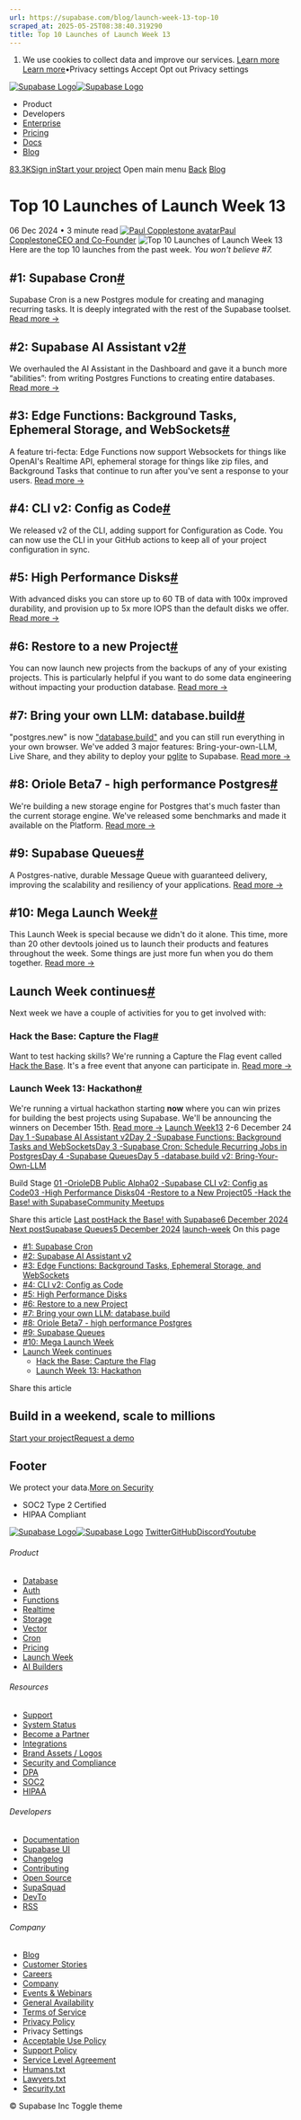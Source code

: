 ```yaml
---
url: https://supabase.com/blog/launch-week-13-top-10
scraped_at: 2025-05-25T08:38:40.319290
title: Top 10 Launches of Launch Week 13
---
```


  1. We use cookies to collect data and improve our services. [Learn more](https://supabase.com/privacy#8-cookies-and-similar-technologies-used-on-our-european-services)
[Learn more](https://supabase.com/privacy#8-cookies-and-similar-technologies-used-on-our-european-services)•Privacy settings
Accept Opt out Privacy settings


[![Supabase Logo](https://supabase.com/_next/image?url=https%3A%2F%2Ffrontend-assets.supabase.com%2Fwww%2Fd218d9190b87%2F_next%2Fstatic%2Fmedia%2Fsupabase-logo-wordmark--light.daaeffd3.png&w=256&q=75&dpl=dpl_9xPTPeSUKoDuygMmT5sPj6DB4mgG)![Supabase Logo](https://supabase.com/_next/image?url=https%3A%2F%2Ffrontend-assets.supabase.com%2Fwww%2Fd218d9190b87%2F_next%2Fstatic%2Fmedia%2Fsupabase-logo-wordmark--dark.b36ebb5f.png&w=256&q=75&dpl=dpl_9xPTPeSUKoDuygMmT5sPj6DB4mgG)](https://supabase.com/)
  * Product 
  * Developers 
  * [Enterprise](https://supabase.com/enterprise)
  * [Pricing](https://supabase.com/pricing)
  * [Docs](https://supabase.com/docs)
  * [Blog](https://supabase.com/blog)


[83.3K](https://github.com/supabase/supabase)[Sign in](https://supabase.com/dashboard)[Start your project](https://supabase.com/dashboard)
Open main menu
[Back](https://supabase.com/blog)
[Blog](https://supabase.com/blog)
# Top 10 Launches of Launch Week 13
06 Dec 2024
•
3 minute read
[![Paul Copplestone avatar](https://supabase.com/_next/image?url=https%3A%2F%2Fgithub.com%2Fkiwicopple.png&w=96&q=75&dpl=dpl_9xPTPeSUKoDuygMmT5sPj6DB4mgG)Paul CopplestoneCEO and Co-Founder](https://github.com/kiwicopple)
![Top 10 Launches of Launch Week 13](https://supabase.com/_next/image?url=%2Fimages%2Fblog%2Flaunch-week-13%2Fwrap-up%2Fthumb-top-10.png&w=3840&q=100&dpl=dpl_9xPTPeSUKoDuygMmT5sPj6DB4mgG)
Here are the top 10 launches from the past week. _You won't believe #7._
## #1: Supabase Cron[#](https://supabase.com/blog/launch-week-13-top-10#1-supabase-cron)
Supabase Cron is a new Postgres module for creating and managing recurring tasks. It is deeply integrated with the rest of the Supabase toolset.
[Read more →](https://supabase.com/blog/supabase-cron)
## #2: Supabase AI Assistant v2[#](https://supabase.com/blog/launch-week-13-top-10#2-supabase-ai-assistant-v2)
We overhauled the AI Assistant in the Dashboard and gave it a bunch more “abilities”: from writing Postgres Functions to creating entire databases.
[Read more →](https://supabase.com/blog/supabase-ai-assistant-v2)
## #3: Edge Functions: Background Tasks, Ephemeral Storage, and WebSockets[#](https://supabase.com/blog/launch-week-13-top-10#3-edge-functions-background-tasks-ephemeral-storage-and-websockets)
A feature tri-fecta: Edge Functions now support Websockets for things like OpenAI's Realtime API, ephemeral storage for things like zip files, and Background Tasks that continue to run after you've sent a response to your users.
[Read more →](https://supabase.com/blog/edge-functions-background-tasks-websockets)
## #4: CLI v2: Config as Code[#](https://supabase.com/blog/launch-week-13-top-10#4-cli-v2-config-as-code)
We released v2 of the CLI, adding support for Configuration as Code. You can now use the CLI in your GitHub actions to keep all of your project configuration in sync.
## #5: High Performance Disks[#](https://supabase.com/blog/launch-week-13-top-10#5-high-performance-disks)
With advanced disks you can store up to 60 TB of data with 100x improved durability, and provision up to 5x more IOPS than the default disks we offer.
[Read more →](https://supabase.com/blog/high-performance-disks)
## #6: Restore to a new Project[#](https://supabase.com/blog/launch-week-13-top-10#6-restore-to-a-new-project)
You can now launch new projects from the backups of any of your existing projects. This is particularly helpful if you want to do some data engineering without impacting your production database.
[Read more →](https://supabase.com/blog/restore-to-a-new-project)
## #7: Bring your own LLM: database.build[#](https://supabase.com/blog/launch-week-13-top-10#7-bring-your-own-llm-databasebuild)
"postgres.new" is now ["database.build"](https://database.build) and you can still run everything in your own browser. We've added 3 major features: Bring-your-own-LLM, Live Share, and they ability to deploy your [pglite](https://pglite.dev/) to Supabase.
[Read more →](https://supabase.com/blog/database-build-v2)
## #8: Oriole Beta7 - high performance Postgres[#](https://supabase.com/blog/launch-week-13-top-10#8-oriole-beta7---high-performance-postgres)
We're building a new storage engine for Postgres that's much faster than the current storage engine. We've released some benchmarks and made it available on the Platform.
[Read more →](https://www.orioledb.com/blog/orioledb-beta7-benchmarks)
## #9: Supabase Queues[#](https://supabase.com/blog/launch-week-13-top-10#9-supabase-queues)
A Postgres-native, durable Message Queue with guaranteed delivery, improving the scalability and resiliency of your applications.
[Read more →](https://supabase.com/blog/supabase-queues)
## #10: Mega Launch Week[#](https://supabase.com/blog/launch-week-13-top-10#10-mega-launch-week)
This Launch Week is special because we didn't do it alone. This time, more than 20 other devtools joined us to launch their products and features throughout the week. Some things are just more fun when you do them together.
[Read more →](https://launchweek.dev/lw/MEGA)
## Launch Week continues[#](https://supabase.com/blog/launch-week-13-top-10#launch-week-continues)
Next week we have a couple of activities for you to get involved with:
### Hack the Base: Capture the Flag[#](https://supabase.com/blog/launch-week-13-top-10#hack-the-base-capture-the-flag)
Want to test hacking skills? We're running a Capture the Flag event called [Hack the Base](https://ctf.supabase.com/). It's a free event that anyone can participate in.
[Read more →](https://supabase.com/blog/hack-the-base)
### Launch Week 13: Hackathon[#](https://supabase.com/blog/launch-week-13-top-10#launch-week-13-hackathon)
We're running a virtual hackathon starting **now** where you can win prizes for building the best projects using Supabase. We'll be announcing the winners on December 15th.
[Read more →](https://supabase.com/events/launch-week-13-hackathon)
[Launch Week13](https://supabase.com/launch-week/13)
2-6 December 24
[Day 1 -Supabase AI Assistant v2](https://supabase.com/blog/supabase-ai-assistant-v2)[Day 2 -Supabase Functions: Background Tasks and WebSockets](https://supabase.com/blog/edge-functions-background-tasks-websockets)[Day 3 -Supabase Cron: Schedule Recurring Jobs in Postgres](https://supabase.com/blog/supabase-cron)[Day 4 -Supabase Queues](https://supabase.com/blog/supabase-queues)[Day 5 -database.build v2: Bring-Your-Own-LLM](https://supabase.com/blog/database-build-v2)

Build Stage
[01 -OrioleDB Public Alpha](https://supabase.com/blog/orioledb-launch)[02 -Supabase CLI v2: Config as Code](https://supabase.com/blog/cli-v2-config-as-code)[03 -High Performance Disks](https://supabase.com/blog/high-performance-disks)[04 -Restore to a New Project](https://supabase.com/blog/restore-to-a-new-project)[05 -Hack the Base! with Supabase](https://supabase.com/blog/hack-the-base)[Community Meetups](https://supabase.com/events?category=meetup)

Share this article
[](https://twitter.com/intent/tweet?url=https%3A%2F%2Fsupabase.com%2Fblog%2Flaunch-week-13-top-10&text=Top%2010%20Launches%20of%20Launch%20Week%2013)[](https://www.linkedin.com/shareArticle?url=https%3A%2F%2Fsupabase.com%2Fblog%2Flaunch-week-13-top-10&text=Top%2010%20Launches%20of%20Launch%20Week%2013)[](https://news.ycombinator.com/submitlink?u=https%3A%2F%2Fsupabase.com%2Fblog%2Flaunch-week-13-top-10&t=Top%2010%20Launches%20of%20Launch%20Week%2013)
[Last postHack the Base! with Supabase6 December 2024](https://supabase.com/blog/hack-the-base)
[Next postSupabase Queues5 December 2024](https://supabase.com/blog/supabase-queues)
[launch-week](https://supabase.com/blog/tags/launch-week)
On this page
  * [#1: Supabase Cron](https://supabase.com/blog/launch-week-13-top-10#1-supabase-cron)
  * [#2: Supabase AI Assistant v2](https://supabase.com/blog/launch-week-13-top-10#2-supabase-ai-assistant-v2)
  * [#3: Edge Functions: Background Tasks, Ephemeral Storage, and WebSockets](https://supabase.com/blog/launch-week-13-top-10#3-edge-functions-background-tasks-ephemeral-storage-and-websockets)
  * [#4: CLI v2: Config as Code](https://supabase.com/blog/launch-week-13-top-10#4-cli-v2-config-as-code)
  * [#5: High Performance Disks](https://supabase.com/blog/launch-week-13-top-10#5-high-performance-disks)
  * [#6: Restore to a new Project](https://supabase.com/blog/launch-week-13-top-10#6-restore-to-a-new-project)
  * [#7: Bring your own LLM: database.build](https://supabase.com/blog/launch-week-13-top-10#7-bring-your-own-llm-databasebuild)
  * [#8: Oriole Beta7 - high performance Postgres](https://supabase.com/blog/launch-week-13-top-10#8-oriole-beta7---high-performance-postgres)
  * [#9: Supabase Queues](https://supabase.com/blog/launch-week-13-top-10#9-supabase-queues)
  * [#10: Mega Launch Week](https://supabase.com/blog/launch-week-13-top-10#10-mega-launch-week)
  * [Launch Week continues](https://supabase.com/blog/launch-week-13-top-10#launch-week-continues)
    * [Hack the Base: Capture the Flag](https://supabase.com/blog/launch-week-13-top-10#hack-the-base-capture-the-flag)
    * [Launch Week 13: Hackathon](https://supabase.com/blog/launch-week-13-top-10#launch-week-13-hackathon)


Share this article
[](https://twitter.com/intent/tweet?url=https%3A%2F%2Fsupabase.com%2Fblog%2Flaunch-week-13-top-10&text=Top%2010%20Launches%20of%20Launch%20Week%2013)[](https://www.linkedin.com/shareArticle?url=https%3A%2F%2Fsupabase.com%2Fblog%2Flaunch-week-13-top-10&text=Top%2010%20Launches%20of%20Launch%20Week%2013)[](https://news.ycombinator.com/submitlink?u=https%3A%2F%2Fsupabase.com%2Fblog%2Flaunch-week-13-top-10&t=Top%2010%20Launches%20of%20Launch%20Week%2013)
## Build in a weekend, scale to millions
[Start your project](https://supabase.com/dashboard)[Request a demo](https://supabase.com/contact/sales)
## Footer
We protect your data.[More on Security](https://supabase.com/security)
  * SOC2 Type 2 Certified
  * HIPAA Compliant


[![Supabase Logo](https://supabase.com/_next/image?url=https%3A%2F%2Ffrontend-assets.supabase.com%2Fwww%2Fd218d9190b87%2F_next%2Fstatic%2Fmedia%2Fsupabase-logo-wordmark--light.daaeffd3.png&w=384&q=75&dpl=dpl_9xPTPeSUKoDuygMmT5sPj6DB4mgG)![Supabase Logo](https://supabase.com/_next/image?url=https%3A%2F%2Ffrontend-assets.supabase.com%2Fwww%2Fd218d9190b87%2F_next%2Fstatic%2Fmedia%2Fsupabase-logo-wordmark--dark.b36ebb5f.png&w=384&q=75&dpl=dpl_9xPTPeSUKoDuygMmT5sPj6DB4mgG)](https://supabase.com/)
[Twitter](https://twitter.com/supabase)[GitHub](https://github.com/supabase)[Discord](https://discord.supabase.com/)[Youtube](https://youtube.com/c/supabase)
###### Product
  * [Database](https://supabase.com/database)
  * [Auth](https://supabase.com/auth)
  * [Functions](https://supabase.com/edge-functions)
  * [Realtime](https://supabase.com/realtime)
  * [Storage](https://supabase.com/storage)
  * [Vector](https://supabase.com/modules/vector)
  * [Cron](https://supabase.com/modules/cron)
  * [Pricing](https://supabase.com/pricing)
  * [Launch Week](https://supabase.com/launch-week)
  * [AI Builders](https://supabase.com/solutions/ai-builders)


###### Resources
  * [Support](https://supabase.com/support)
  * [System Status](https://status.supabase.com/)
  * [Become a Partner](https://supabase.com/partners)
  * [Integrations](https://supabase.com/partners/integrations)
  * [Brand Assets / Logos](https://supabase.com/brand-assets)
  * [Security and Compliance](https://supabase.com/security)
  * [DPA](https://supabase.com/legal/dpa)
  * [SOC2](https://supabase.com/security)
  * [HIPAA](https://forms.supabase.com/hipaa2)


###### Developers
  * [Documentation](https://supabase.com/docs)
  * [Supabase UI](https://supabase.com/ui)
  * [Changelog](https://supabase.com/changelog)
  * [Contributing](https://github.com/supabase/supabase/blob/master/CONTRIBUTING.md)
  * [Open Source](https://supabase.com/open-source)
  * [SupaSquad](https://supabase.com/supasquad)
  * [DevTo](https://dev.to/supabase)
  * [RSS](https://supabase.com/rss.xml)


###### Company
  * [Blog](https://supabase.com/blog)
  * [Customer Stories](https://supabase.com/customers)
  * [Careers](https://supabase.com/careers)
  * [Company](https://supabase.com/company)
  * [Events & Webinars](https://supabase.com/events)
  * [General Availability](https://supabase.com/ga)
  * [Terms of Service](https://supabase.com/terms)
  * [Privacy Policy](https://supabase.com/privacy)
  * Privacy Settings
  * [Acceptable Use Policy](https://supabase.com/aup)
  * [Support Policy](https://supabase.com/support-policy)
  * [Service Level Agreement](https://supabase.com/sla)
  * [Humans.txt](https://supabase.com/humans.txt)
  * [Lawyers.txt](https://supabase.com/lawyers.txt)
  * [Security.txt](https://supabase.com/.well-known/security.txt)


© Supabase Inc
Toggle theme


